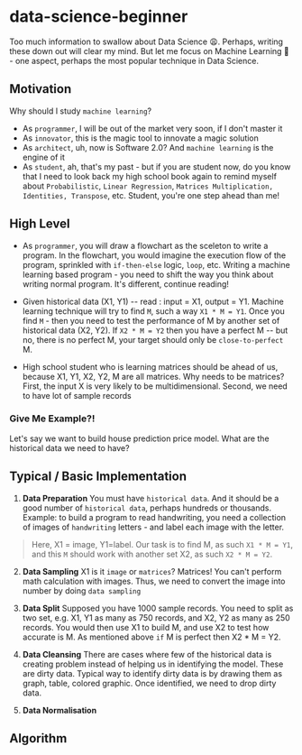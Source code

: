 # data-science-beginner
Too much information to swallow about Data Science :weary:. Perhaps, writing these down out will clear my mind. But let me focus on Machine Learning :slot_machine: - one aspect, perhaps the most popular technique in Data Science.

## Motivation
Why should I study `machine learning`?
* As `programmer`, I will be out of the market very soon, if I don't master it
* As `innovator`, this is the magic tool to innovate a magic solution
* As `architect`, uh, now is Software 2.0? And `machine learning` is the engine of it
* As `student`, ah, that's my past - but if you are student now, do you know that I need to look back my high school book again to remind myself about `Probabilistic`, `Linear Regression`, `Matrices Multiplication, Identities, Transpose`, etc. Student, you're one step ahead than me!

## High Level
* As `programmer`, you will draw a flowchart as the sceleton to write a program. In the flowchart, you would imagine the execution flow of the program, sprinkled with `if-then-else` logic, `loop`, etc. Writing a machine learning based program - you need to shift the way you think about writing normal program. It's different, continue reading!

* Given historical data (X1, Y1) -- read : input = X1, output = Y1. Machine learning technique will try to find `M`, such a way `X1 * M = Y1`. Once you find `M` - then you need to test the performance of M by another set of historical data (X2, Y2). If `X2 * M = Y2` then you have a perfect M -- but no, there is no perfect M, your target should only be `close-to-perfect` M.

* High school student who is learning matrices should be ahead of us, because X1, Y1, X2, Y2, M are all matrices. Why needs to be matrices? First, the input X is very likely to be multidimensional. Second, we need to have lot of sample records

### Give Me Example?!
Let's say we want to build house prediction price model.
What are the historical data we need to have?


## Typical / Basic Implementation

1. **Data Preparation** You must have `historical data`. And it should be a good number of `historical data`, perhaps hundreds or thousands. Example: to build a program to read handwriting, you need a collection of images of `handwriting` letters - and label each image with the letter. 

> Here, X1 = image, Y1=label. Our task is to find M, as such `X1 * M = Y1`, and this `M` should work with another set X2, as such `X2 * M = Y2`. 

2. **Data Sampling** X1 is it `image` or `matrices`? Matrices! You can't perform math calculation with images. Thus, we need to convert the image into number by doing `data sampling`

3. **Data Split** Supposed you have 1000 sample records. You need to split as two set, e.g. X1, Y1 as many as 750 records, and X2, Y2 as many as 250 records. You would then use X1 to build M, and use X2 to test how accurate is M. As mentioned above `if` M is perfect then X2 * M = Y2.

4. **Data Cleansing** There are cases where few of the historical data is creating problem instead of helping us in identifying the model. These are dirty data. Typical way to identify dirty data is by drawing them as graph, table, colored graphic. Once identified, we need to drop dirty data.

5. **Data Normalisation**




## Algorithm


